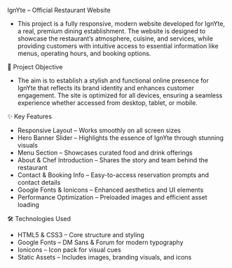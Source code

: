 IgnYte – Official Restaurant Website
- This project is a fully responsive, modern website developed for IgnYte, a real, premium dining establishment. The website is designed to showcase the restaurant’s atmosphere, cuisine, and services, while providing customers with intuitive access to essential information like menus, operating hours, and booking options.

🎯 Project Objective
- The aim is to establish a stylish and functional online presence for IgnYte that reflects its brand identity and enhances customer engagement. The site is optimized for all devices, ensuring a seamless experience whether accessed from desktop, tablet, or mobile.

✨ Key Features
- Responsive Layout – Works smoothly on all screen sizes
- Hero Banner Slider – Highlights the essence of IgnYte through stunning visuals
- Menu Section – Showcases curated food and drink offerings
- About & Chef Introduction – Shares the story and team behind the restaurant
- Contact & Booking Info – Easy-to-access reservation prompts and contact details
- Google Fonts & Ionicons – Enhanced aesthetics and UI elements
- Performance Optimization – Preloaded images and efficient asset loading

🛠️ Technologies Used
- HTML5 & CSS3 – Core structure and styling
- Google Fonts – DM Sans & Forum for modern typography
- Ionicons – Icon pack for visual cues
- Static Assets – Includes images, branding visuals, and icons
